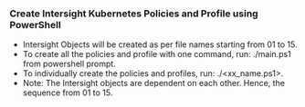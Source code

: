 ### Create Intersight Kubernetes Policies and Profile using PowerShell

- Intersight Objects will be created as per file names starting from 01 to 15.
- To create all the policies and profile with one command, run: ./main.ps1 from powershell prompt.
- To individually create the policies and profiles, run: ./<xx_name.ps1>. 
- Note: The Intersight objects are dependent on each other. Hence, the sequence from 01 to 15. 
